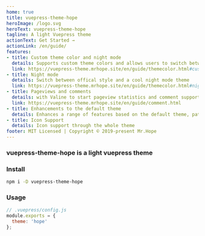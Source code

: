 ```yaml
---
home: true
title: vuepress-theme-hope
heroImage: /logo.svg
heroText: vuepress-theme-hope
tagline: A light Vuepress theme
actionText: Get Started →
actionLink: /en/guide/
features:
- title: Custom theme color and night mode
  details: Supports custom theme colors and allows users to switch between preset theme colors
  link: https://vuepress-theme.mrhope.site/en/guide/themecolor.html#custom-theme-color
- title: Night mode
  details: Switch between offical style and a cool night mode theme
  link: https://vuepress-theme.mrhope.site/en/guide/themecolor.html#nightmode
- title: Pageviews and comments
  details: with Valine to start pageview statistics and comment support
  link: https://vuepress-theme.mrhope.site/en/guide/comment.html
- title: Enhancements to the default theme
  details: Enhances a range of features based on the default theme, path navigation, footer support, author display, etc.
- title: Icon Support
  details: Icon support through the whole theme
footer: MIT Licensed | Copyright © 2019-present Mr.Hope
---
```


### vuepress-theme-hope is a light vuepress theme

### Install

```bash
npm i -D vuepress-theme-hope
```

### Usage

```js
// .vuepress/config.js
module.exports = {
  theme: 'hope'
};
```
